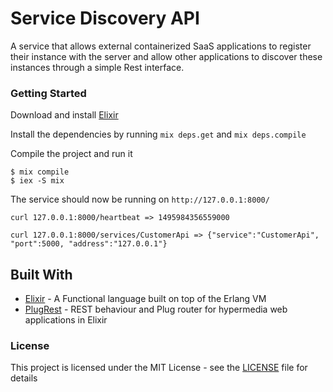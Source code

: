 # Service Discovery API

A service that allows external containerized SaaS applications to register their instance with the server and allow other applications to discover these instances through a simple Rest interface.

### Getting Started

Download and install [Elixir](https://elixir-lang.org/)

Install the dependencies by running ```mix deps.get``` and ```mix deps.compile```

Compile the project and run it

```
$ mix compile
$ iex -S mix
```

The service should now be running on ```http://127.0.0.1:8000/```

```
curl 127.0.0.1:8000/heartbeat => 1495984356559000

curl 127.0.0.1:8000/services/CustomerApi => {"service":"CustomerApi", "port":5000, "address":"127.0.0.1"}

```

## Built With

* [Elixir](https://elixir-lang.org/) - A Functional language built on top of the Erlang VM
* [PlugRest](https://github.com/christopheradams/plug_rest) - REST behaviour and Plug router for hypermedia web applications in Elixir

### License

This project is licensed under the MIT License - see the [LICENSE](LICENSE) file for details
